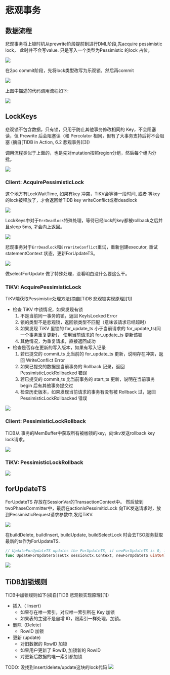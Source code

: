 # 悲观事务

<!-- toc -->

## 数据流程

悲观事务将上锁时机从prewrite阶段提前到进行DML阶段,先acquire pessimistic lock，
此时并不会写value. 只是写入一个类型为Pessimistic 的lock 占位。

![](./dot/pessimistic-lock1.png)


在2pc commit阶段，先将lock类型改写为乐观锁，然后再commit

![](./dot/pessimistic-lock2.png)

上图中描述的代码调用流程如下:

![](./dot/LockType__Pessimistic.svg)


## LockKeys

悲观锁不包含数据，只有锁，只用于防止其他事务修改相同的 Key，不会阻塞读，但 Prewrite 后会阻塞读（和 Percolator 相同，但有了大事务支持后将不会阻塞 
(摘自[TiDB in Action, 6.2 悲观事务][3])

调用流程类似于上面的，也是先对mutation按照region分组，然后每个组内分批。

![](./dot/KvTxn_LockKeys.svg)

### Client: AcquirePessimisticLock

这个地方有LockWaitTime, 如果有key 冲突，TiKV会等待一段时间, 或者
等key 的lock被释放了，才会返回给TiDB key writeConflict或者deadlock

![](./dot/tidb_actionPessimisticLock_handleSingleBatch.svg)

LockKeys中对于`ErrDeadlock`特殊处理，等待已经lock的key都被rollback之后并且sleep 5ms, 才会向上返回。

![](./dot/tidb_pessimitisticlock_handle_err.svg)

悲观事务对于`ErrDeadlock`和`ErrWriteConflict`重试，重新创建executor, 重试statementContext 状态，更新ForUpdateTS。

![](./dot/handle_pessimistic_dml.svg)

做selectForUpdate 做了特殊处理，没看明白没什么要这么干。

### TiKV: AcquirePessimisticLock

TiKV端获取Pessimistic处理方法(摘自[TiDB 悲观锁实现原理][1])

* 检查 TiKV 中锁情况，如果发现有锁
  1. 不是当前同一事务的锁，返回 KeyIsLocked Error
  2. 锁的类型不是悲观锁，返回锁类型不匹配（意味该请求已经超时）
  3. 如果发现 TiKV 里锁的 for_update_ts 小于当前请求的 for_update_ts(同一个事务重复更新)， 使用当前请求的 for_update_ts 更新该锁
  4. 其他情况，为重复请求，直接返回成功
* 检查是否存在更新的写入版本，如果有写入记录
  1. 若已提交的 commit_ts 比当前的 for_update_ts 更新，说明存在冲突，返回 WriteConflict Error
  2. 如果已提交的数据是当前事务的 Rollback 记录，返回 PessimisticLockRollbacked 错误
  3. 若已提交的 commit_ts 比当前事务的 start_ts 更新，说明在当前事务 begin 后有其他事务提交过
  4. 检查历史版本，如果发现当前请求的事务有没有被 Rollback 过，返回 PessimisticLockRollbacked 错误

![](./dot/acquire_pessimistic_lock.svg)


### Client: PessimisticLockRollback 

TiDB从 事务的MemBuffer中获取所有被枷锁的key，向tikv发送rollback key lock请求。

![](./dot/tidb_pessimistic_rollback.svg)

### TiKV: PessimisticLockRollback

![](./dot/tikv_pessimistic_lock_rollback.svg)

## forUpdateTS

ForUpdateTS 存放在SessionVar的TransactionContext中。
然后放到twoPhaseCommitter中，最后在actionIsPessimiticLock
向TiK发送请求时，放到PessimisticRequest请求参数中,发给TiKV.

![](./dot/for_update_ts_var.svg)


在buildDelete, buildInsert, buildUpdate, buildSelectLock
时会去TSO服务获取最新的ts作为ForUpdateTS.

```go
// UpdateForUpdateTS updates the ForUpdateTS, if newForUpdateTS is 0, it obtain a new TS from PD.
func UpdateForUpdateTS(seCtx sessionctx.Context, newForUpdateTS uint64) error {
```

![](./dot/for_update_ts.svg)


## TiDB加锁规则

TiDB中加锁规则如下(摘自[TiDB 悲观锁实现原理][1])

* 插入（ Insert）
  * 如果存在唯一索引，对应唯一索引所在 Key 加锁
  * 如果表的主键不是自增 ID，跟索引一样处理，加锁。
* 删除（Delete）
  * RowID 加锁
* 更新 (update)
  * 对旧数据的 RowID 加锁
  * 如果用户更新了 RowID, 加锁新的 RowID
  * 对更新后数据的唯一索引都加锁

TODO: 没找到insert/delete/update这块的lock代码
![](./dot/tidb_tikv_lock_keys_caller.svg)


